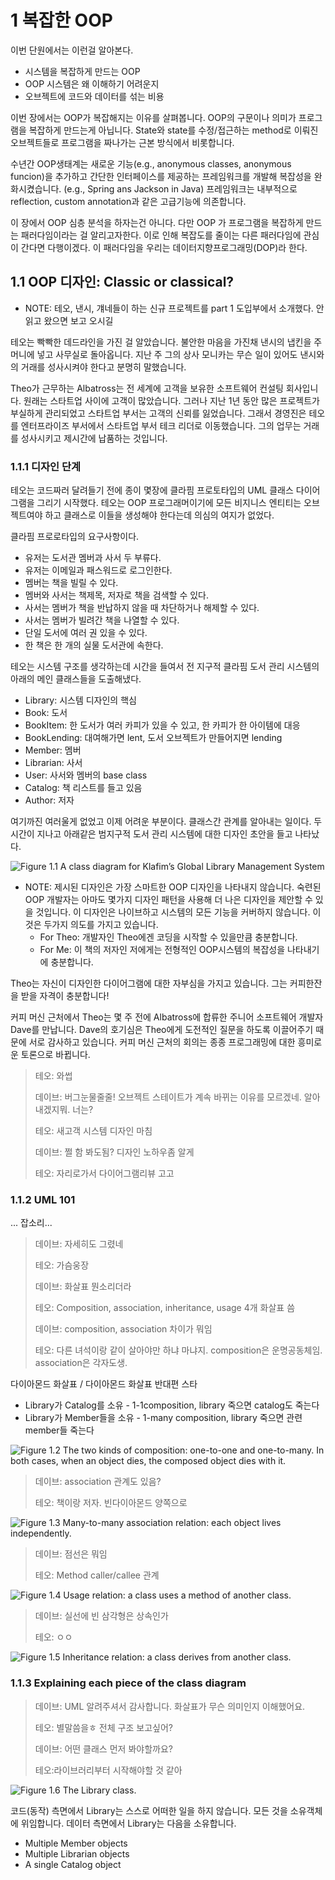 # 1 복잡한 OOP
이번 단원에서는 이런걸 알아본다.
- 시스템을 복잡하게 만드는 OOP
- OOP 시스템은 왜 이해하기 어려운지
- 오브젝트에 코드와 데이터를 섞는 비용

이번 장에서는 OOP가 복잡해지는 이유를 살펴봅니다.
OOP의 구문이나 의미가 프로그램을 복잡하게 만드는게 아닙니다. State와 state를 수정/접근하는 method로 이뤄진 오브젝트들로 프로그램을 짜나가는 근본 방식에서 비롯합니다.

수년간 OOP생태계는 새로운 기능(e.g., anonymous classes, anonymous funcion)을 추가하고 간단한 인터페이스를 제공하는 프레임워크를 개발해 복잡성을 완화시켰습니다. (e.g., Spring ans Jackson in Java)
프레임워크는 내부적으로 reflection, custom annotation과 같은 고급기능에 의존합니다.

이 장에서 OOP 심층 분석을 하자는건 아니다. 다만 OOP 가 프로그램을 복잡하게 만드는 패러다임이라는 걸 알리고자한다. 이로 인해 복잡도를 줄이는 다른 패러다임에 관심이 간다면 다행이겠다. 이 패러다임을 우리는 데이터지향프로그래밍(DOP)라 한다.

## 1.1 OOP 디자인: Classic or classical?
- NOTE: 테오, 낸시, 걔네들이 하는 신규 프로젝트를 part 1 도입부에서 소개했다. 안 읽고 왔으면 보고 오시길

테오는 빡빡한 데드라인을 가진 걸 알았습니다. 불안한 마음을 가진채 낸시의 냅킨을 주머니에 넣고 사무실로 돌아옵니다.
지난 주 그의 상사 모니카는 무슨 일이 있어도 낸시와의 거래를 성사시켜야 한다고 분명히 말했습니다.

Theo가 근무하는 Albatross는 전 세계에 고객을 보유한 소프트웨어 컨설팅 회사입니다.
원래는 스타트업 사이에 고객이 많았습니다. 그러나 지난 1년 동안 많은 프로젝트가 부실하게 관리되었고 스타트업 부서는 고객의 신뢰를 잃었습니다.
그래서 경영진은 테오를 엔터프라이즈 부서에서 스타트업 부서 테크 리더로 이동했습니다.
그의 업무는 거래를 성사시키고 제시간에 납품하는 것입니다.

### 1.1.1 디자인 단계

테오는 코드짜러 달려들기 전에 종이 몇장에 클라핌 프로토타입의 UML 클래스 다이어그램을 그리기 시작했다. 테오는 OOP 프로그래머이기에 모든 비지니스 엔티티는 오브젝트여야 하고 클래스로 이들을 생성해야 한다는데 의심의 여지가 없었다.

클라핌 프로로타입의 요구사항이다.
- 유저는 도서관 멤버과 사서 두 부류다.
- 유저는 이메일과 패스워드로 로그인한다.
- 멤버는 책을 빌릴 수 있다.
- 멤버와 사서는 책제목, 저자로 책을 검색할 수 있다.
- 사서는 멤버가 책을 반납하지 않을 때 차단하거나 해제할 수 있다. 
- 사서는 멤버가 빌려간 책을 나열할 수 있다.
- 단일 도서에 여러 권 있을 수 있다.
- 한 책은 한 개의 실물 도서관에 속한다.

테오는 시스템 구조를 생각하는데 시간을 들여서 전 지구적 클라핌 도서 관리 시스템의 아래의 메인 클래스들을 도출해냈다.

- Library: 시스템 디자인의 핵심 
- Book: 도서
- BookItem: 한 도서가 여러 카피가 있을 수 있고, 한 카피가 한 아이템에 대응 
- BookLending: 대여해가면 lent, 도서 오브젝트가 만들어지면 lending
- Member: 멤버
- Librarian: 사서
- User: 사서와 멤버의 base class
- Catalog: 책 리스트를 들고 있음
- Author: 저자

여기까진 여러울게 없었고 이제 어려운 부분이다. 클래스간 관계를 알아내는 일이다. 두 시간이 지나고 아래같은 범지구적 도서 관리 시스템에 대한 디자인 초안을 들고 나타났다.

![Figure 1.1 A class diagram for Klafim’s Global Library Management System](resources/Figure_01-01.png)

- NOTE: 제시된 디자인은 가장 스마트한 OOP 디자인을 나타내지 않습니다. 숙련된 OOP 개발자는 아마도 몇가지 디자인 패턴을 사용해 더 나은 디자인을 제안할 수 있을 것입니다.
	이 디자인은 나이브하고 시스템의 모든 기능을 커버하지 않습니다. 이것은 두가지 의도를 가지고 있습니다.
	- For Theo: 개발자인 Theo에겐 코딩을 시작할 수 있을만큼 충분합니다.
	- For Me: 이 책의 저자인 저에게는 전형적인 OOP시스템의 복잡성을 나타내기에 충분합니다.

Theo는 자신이 디자인한 다이어그램에 대한 자부심을 가지고 있습니다. 그는 커피한잔을 받을 자격이 충분합니다!

커피 머신 근처에서 Theo는 몇 주 전에 Albatross에 합류한 주니어 소프트웨어 개발자 Dave를 만납니다.
Dave의 호기심은 Theo에게 도전적인 질문을 하도록 이끌어주기 때문에 서로 감사하고 있습니다.
커피 머신 근처의 회의는 종종 프로그래밍에 대한 흥미로운 토론으로 바뀝니다.

> 테오: 와썹
> 
> 데이브: 버그눈물줄줄! 오브젝트 스테이트가 계속 바뀌는 이유를 모르겠네. 알아내겠지뭐. 너는?
> 
> 테오: 새고객 시스템 디자인 마침
> 
> 데이브: 쩔 함 봐도됨? 디자인 노하우좀 알게
> 
> 테오: 자리로가서 다이어그램리뷰 고고

### 1.1.2 UML 101

... 잡소리...

> 데이브: 자세히도 그렸네
> 
> 테오: 가슴웅장
> 
> 데이브: 화살표 뭔소리더라
> 
> 테오: Composition, association, inheritance, usage 4개 화살표 씀
> 
> 데이브: composition, association 차이가 뭐임
> 
> 테오: 다른 녀석이랑 같이 살아야만 하냐 마냐지. composition은 운명공동체임. association은 각자도생.


다이아몬드 화살표 / 다이아몬드 화살표 반대편 스타
- Library가 Catalog를 소유 - 1-1composition, library 죽으면 catalog도 죽는다
- Library가 Member들을 소유 - 1-many composition, library 죽으면 관련 member들 죽는다

![Figure 1.2 The two kinds of composition: one-to-one and one-to-many. In both cases, when an object dies, the composed object dies with it.](resources/Figure_01-02.png)

> 데이브: association 관계도 있음?
> 
> 테오: 책이랑 저자. 빈다이아몬드 양쪽으로

![Figure 1.3 Many-to-many association relation: each object lives independently.](resources/Figure_01-03.png)

> 데이브: 점선은 뭐임
> 
> 테오: Method caller/callee 관계

![Figure 1.4 Usage relation: a class uses a method of another class.](resources/Figure_01-04.png)

> 데이브: 실선에 빈 삼각형은 상속인가
> 
> 테오: ㅇㅇ

![Figure 1.5 Inheritance relation: a class derives from another class.](resources/Figure_01-05.png)

### 1.1.3 Explaining each piece of the class diagram

> 데이브: UML 알려주셔서 감사합니다. 화살표가 무슨 의미인지 이해했어요.
> 
> 테오: 별말씀을ㅎ 전체 구조 보고싶어?
>
> 데이브: 어떤 클래스 먼저 봐야할까요?
>
> 테오:라이브러리부터 시작해야할 것 같아

![Figure 1.6 The Library class.](resources/Figure_01-06.png) 

코드(동작) 측면에서 Library는 스스로 어떠한 일을 하지 않습니다. 모든 것을 소유객체에 위임합니다.
데이터 측면에서 Library는 다음을 소유합니다.
- Multiple Member objects
- Multiple Librarian objects
- A single Catalog object


